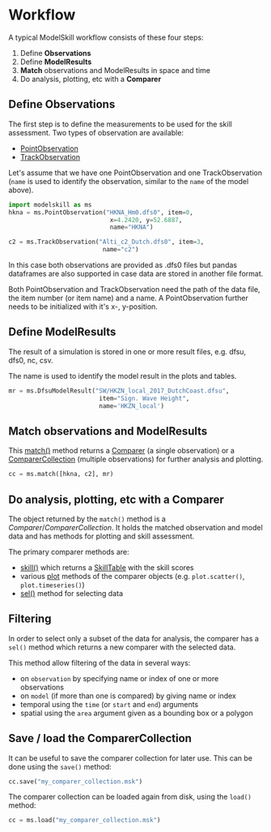 # Workflow

A typical ModelSkill workflow consists of these four steps:

1.  Define **Observations**
2.  Define **ModelResults**
3.  **Match** observations and ModelResults in space and time
4.  Do analysis, plotting, etc with a **Comparer**


## Define Observations

The first step is to define the measurements to be used for the skill
assessment. Two types of observation are available:

-   [PointObservation](`modelskill.PointObservation`)
-   [TrackObservation](`modelskill.TrackObservation`)

Let's assume that we have one PointObservation and one
TrackObservation (`name` is used to identify the observation, similar to the `name` of the model above). 

```python
import modelskill as ms
hkna = ms.PointObservation("HKNA_Hm0.dfs0", item=0,
                            x=4.2420, y=52.6887,
                            name="HKNA")

c2 = ms.TrackObservation("Alti_c2_Dutch.dfs0", item=3,
                          name="c2")
```

In this case both observations are provided as .dfs0 files but pandas
dataframes are also supported in case data are stored in another file
format.

Both PointObservation and TrackObservation need the path of the data
file, the item number (or item name) and a name. A PointObservation
further needs to be initialized with it\'s x-, y-position.


## Define ModelResults

The result of a simulation is stored in one or more result files, e.g. dfsu, dfs0, nc, csv.

The name is used to identify the model result in the plots and tables.

```python
mr = ms.DfsuModelResult("SW/HKZN_local_2017_DutchCoast.dfsu", 
                         item="Sign. Wave Height",
                         name='HKZN_local')
```



## Match observations and ModelResults

This [match()](`modelskill.matching.match`) method returns a [Comparer](`modelskill.Comparer`) (a single observation) or a
[ComparerCollection](`modelskill.ComparerCollection`) (multiple observations)
for further analysis and plotting.

```python
cc = ms.match([hkna, c2], mr)
```



## Do analysis, plotting, etc with a Comparer

The object returned by the `match()` method is a *Comparer*/*ComparerCollection*. It holds the matched observation and model data and has methods for plotting and
skill assessment.

The primary comparer methods are:

- [skill()](`modelskill.ComparerCollection.skill`)
  which returns a [SkillTable](`modelskill.SkillTable`) with the skill scores
- various [plot](`modelskill.comparison._collection_plotter.ComparerCollectionPlotter`) methods of the comparer objects (e.g. `plot.scatter()`, `plot.timeseries()`)
- [sel()](`modelskill.ComparerCollection.sel`) method for selecting data
    

## Filtering

In order to select only a subset of the data for analysis, the comparer has a `sel()` method which returns a new comparer with the selected data. 

This method allow filtering of the data in several ways:

-   on `observation` by specifying name or index of one or more
    observations
-   on `model` (if more than one is compared) by giving name or index
-   temporal using the `time` (or `start` and `end`) arguments
-   spatial using the `area` argument given as a bounding box or a
    polygon

## Save / load the ComparerCollection

It can be useful to save the comparer collection for later use. This can be done using the `save()` method:

```python
cc.save("my_comparer_collection.msk")
```

The comparer collection can be loaded again from disk, using the `load()` method:

```python
cc = ms.load("my_comparer_collection.msk")
```



